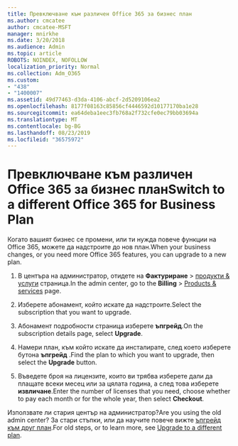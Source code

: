 ```yaml
---
title: Превключване към различен Office 365 за бизнес план
ms.author: cmcatee
author: cmcatee-MSFT
manager: mnirkhe
ms.date: 3/20/2018
ms.audience: Admin
ms.topic: article
ROBOTS: NOINDEX, NOFOLLOW
localization_priority: Normal
ms.collection: Adm_O365
ms.custom:
- "438"
- "1400007"
ms.assetid: 49d77463-d3da-4106-abcf-2d5209106ea2
ms.openlocfilehash: 8177f08163c85856cf4446592d10177170ba1e28
ms.sourcegitcommit: ea64deba1eec3fb768a2f732cfe0ec79bb03694a
ms.translationtype: MT
ms.contentlocale: bg-BG
ms.lasthandoff: 08/23/2019
ms.locfileid: "36575972"
---
```

# <a name="switch-to-a-different-office-365-for-business-plan"></a><span data-ttu-id="ac3e6-102">Превключване към различен Office 365 за бизнес план</span><span class="sxs-lookup"><span data-stu-id="ac3e6-102">Switch to a different Office 365 for Business Plan</span></span>

<span data-ttu-id="ac3e6-103">Когато вашият бизнес се промени, или ти нужда повече функции на Office 365, можете да надстроите до нов план.</span><span class="sxs-lookup"><span data-stu-id="ac3e6-103">When your business changes, or you need more Office 365 features, you can upgrade to a new plan.</span></span>
  
1. <span data-ttu-id="ac3e6-104">В центъра на администратор, отидете на **Фактуриране** \> [продукти & услуги](https://go.microsoft.com/fwlink/p/?linkid=842054) страница.</span><span class="sxs-lookup"><span data-stu-id="ac3e6-104">In the admin center, go to the **Billing** \> [Products & services](https://go.microsoft.com/fwlink/p/?linkid=842054) page.</span></span>

2. <span data-ttu-id="ac3e6-105">Изберете абонамент, който искате да надстроите.</span><span class="sxs-lookup"><span data-stu-id="ac3e6-105">Select the subscription that you want to upgrade.</span></span>

3. <span data-ttu-id="ac3e6-106">Абонамент подробности страница изберете **ъпгрейд**.</span><span class="sxs-lookup"><span data-stu-id="ac3e6-106">On the subscription details page, select **Upgrade**.</span></span>

4. <span data-ttu-id="ac3e6-107">Намери план, към който искате да инсталирате, след което изберете бутона **ъпгрейд** .</span><span class="sxs-lookup"><span data-stu-id="ac3e6-107">Find the plan to which you want to upgrade, then select the **Upgrade** button.</span></span>

5. <span data-ttu-id="ac3e6-108">Въведете броя на лицензите, които ви трябва изберете дали да плащате всеки месец или за цялата година, а след това изберете **извличане**.</span><span class="sxs-lookup"><span data-stu-id="ac3e6-108">Enter the number of licenses that you need, choose whether to pay each month or for the whole year, then select **Checkout**.</span></span>
   
<span data-ttu-id="ac3e6-109">Използвате ли стария център на администратор?</span><span class="sxs-lookup"><span data-stu-id="ac3e6-109">Are you using the old admin center?</span></span> <span data-ttu-id="ac3e6-110">За стари стъпки, или да научите повече вижте [ъпгрейд към друг план](https://docs.microsoft.com/office365/admin/subscriptions-and-billing/upgrade-to-different-plan).</span><span class="sxs-lookup"><span data-stu-id="ac3e6-110">For old steps, or to learn more, see [Upgrade to a different plan](https://docs.microsoft.com/office365/admin/subscriptions-and-billing/upgrade-to-different-plan).</span></span>  